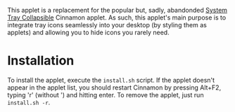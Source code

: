 This applet is a replacement for the popular but, sadly, abandonded [System Tray Collapsible](cinnamon-spices.linuxmint.com/applets/view/154) Cinnamon applet. As such, this applet's main purpose is to integrate tray icons seamlessly into your desktop (by styling them as applets) and allowing you to hide icons you rarely need.


# Installation

To install the applet, execute the `install.sh` script. If the applet doesn't appear in the applet list, you should restart Cinnamon by pressing Alt+F2, typing 'r' (without ') and hitting enter.
To remove the applet, just run `install.sh -r`.
